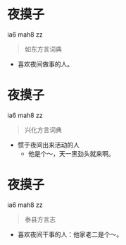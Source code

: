 # 夜摸子
ia6 mah8 zz
> 如东方言词典
- 喜欢夜间做事的人。

# 夜摸子
ia6 mah8 zz
> 兴化方言词典
- 惯于夜间出来活动的人
  - 他是个～，天一黑劲头就来啊。

# 夜摸子
ia6 mah8 zz
> 泰县方言志
- 喜欢夜间干事的人：他家老二是个～。
